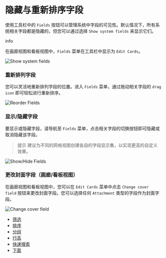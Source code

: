 # 隐藏与重新排序字段

使用工具栏中的 `Fields` 按钮可以管理系统中字段的可见性。默认情况下，所有系统相关字段都是隐藏的，但您可以通过选择 `Show system fields` 来显示它们。

info

在画廊视图和看板视图中，`Fields` 菜单在工具栏中显示为 `Edit Cards`。

![Show system fields](https://docs.nocodb.com/assets/images/fields-show-system-fields-2eb0f4e0a0c16c6b46c38f243709e581.png)

### 重新排列字段[](https://docs.nocodb.com/getting-started/self-hosted/installation/aws-ecs/#rearranging-fields "直接链接到重新排列字段")

您可以灵活地重新排列字段的位置。进入 `Fields` 菜单，通过拖动相关字段的 `drag icon` 即可轻松进行重新排序。

![Reorder Fields](https://docs.nocodb.com/assets/images/fields-reorder-f25c546ea11fd8df6d4d0eafc1d4e5ae.png)

### 显示/隐藏字段[](https://docs.nocodb.com/getting-started/self-hosted/installation/aws-ecs/#showhide-fields "直接链接到显示/隐藏字段")

要显示或隐藏字段，请导航至 `Fields` 菜单，点击相关字段的切换按钮即可隐藏或取消隐藏该字段。

> 提示
> 建议为不同的网格视图创建各自的字段显示集，以实现更高的自定义效果。

![Show/Hide Fields](https://docs.nocodb.com/assets/images/fields-hide-5d148bab6699773742b9bfed3c0fce87.png)

### 更改封面字段（画廊/看板视图）[](https://docs.nocodb.com/getting-started/self-hosted/installation/aws-ecs/#change-cover-field-gallerykanban-view "直接链接到更改封面字段（画廊/看板视图）")

在画廊视图和看板视图中，您可以在 `Edit Cards` 菜单中点击 `Change cover field` 按钮来更改封面字段。您可以选择任何 `Attachment` 类型的字段作为封面字段。

![Change cover field](https://docs.nocodb.com/assets/images/change-cover-image-ab1e220f3d9f8ccba648546c2f0e9b22.png)

-   [筛选](https://docs.nocodb.com/table-operations/filter)
-   [排序](https://docs.nocodb.com/table-operations/sort)
-   [分组](https://docs.nocodb.com/table-operations/group-by)
-   [行高](https://docs.nocodb.com/table-operations/row-height)
-   [快速搜索](https://docs.nocodb.com/table-operations/search)
-   [下载](https://docs.nocodb.com/table-operations/download)
